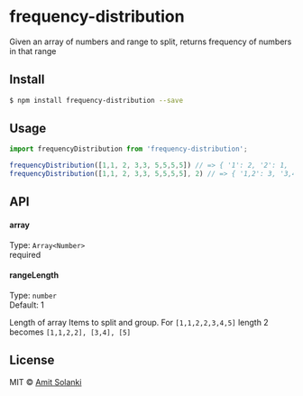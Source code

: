 # frequency-distribution

Given an array of numbers and range to split, returns frequency of numbers in that range

## Install

```bash
$ npm install frequency-distribution --save
```

## Usage

```js
import frequencyDistribution from 'frequency-distribution';

frequencyDistribution([1,1, 2, 3,3, 5,5,5,5]) // => { '1': 2, '2': 1, '3': 2, '5': 4 }
frequencyDistribution([1,1, 2, 3,3, 5,5,5,5], 2) // => { '1,2': 3, '3,4': 2, '5,6': 4 }
```

## API

#### array
Type: `Array<Number>`<br />
required

#### rangeLength

Type: `number`<br />
Default: 1

Length of array Items to split and group. For `[1,1,2,2,3,4,5]` length 2 becomes `[1,1,2,2], [3,4], [5]`
## License

MIT © [Amit Solanki](https://solankiamit.com)
